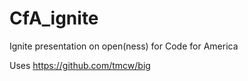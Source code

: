 CfA_ignite
==========

Ignite presentation on open(ness) for Code for America

Uses https://github.com/tmcw/big
